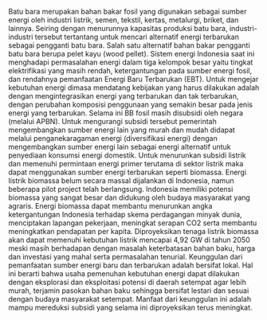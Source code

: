 Batu bara merupakan bahan bakar fosil yang digunakan sebagai sumber energi oleh industri listrik, semen, tekstil, kertas, metalurgi, briket, dan lainnya. Seiring dengan menurunnya kapasitas produksi batu bara, industri-industri tersebut tertantang untuk mencari alternatif energi terbarukan sebagai pengganti batu bara. Salah satu alternatif bahan bakar pengganti batu bara berupa pelet kayu (wood pellet).
Sistem energi Indonesia saat ini menghadapi permasalahan energi dalam tiga kelompok besar yaitu tingkat elektrifikasi yang masih rendah, ketergantungan pada sumber energi fosil, dan rendahnya pemanfaatan Energi Baru Terbarukan (EBT). Untuk mengejar kebutuhan energi dimasa mendatang kebijakan yang harus dilakukan adalah dengan mengintegrasikan energi yang terbarukan dan tak terbarukan, dengan perubahan komposisi penggunaan yang semakin besar pada jenis energi yang terbarukan.
Selama ini BB fosil masih disubsidi oleh negara (melalui APBN). Untuk mengurangi subsidi tersebut pemerintah mengembangkan sumber energi lain yang murah dan mudah didapat melalui penganekaragaman energi (diversifikasi energi) dengan mengembangkan sumber energi lain sebagai energi alternatif untuk penyediaan konsumsi energi domestik.
Untuk menurunkan subsidi listrik dan memenuhi permintaan energi primer terutama di sektor listrik maka dapat menggunakan sumber energi terbarukan seperti biomassa. Energi listrik biomassa belum secara massal dijalankan di Indonesia, namun beberapa pilot project telah berlangsung. Indonesia memiliki potensi biomassa yang sangat besar dan didukung oleh budaya masyarakat yang agraris. Energi biomassa dapat membantu menurunkan angka ketergantungan Indonesia terhadap skema perdagangan minyak dunia, menciptakan lapangan pekerjaan, meningkat serapan CO2 serta membantu meningkatkan pendapatan per kapita. Diproyeksikan tenaga listrik biomassa akan dapat memenuhi kebutuhan listrik mencapai 4,92 GW di tahun 2050 meski masih berhadapan dengan masalah keterbatasan bahan baku, harga dan investasi yang mahal serta permasalahan tenurial.
Keunggulan dari pemanfaatan sumber energi baru dan terbarukan adalah bersifat lokal. Hal ini berarti bahwa usaha pemenuhan kebutuhan energi dapat dilakukan dengan eksplorasi dan eksploitasi potensi di daerah setempat agar lebih murah, terjamin pasokan bahan baku sehingga bersifat lestari dan sesuai dengan budaya masyarakat setempat. Manfaat dari keunggulan ini adalah mampu mereduksi subsidi yang selama ini diproyeksikan terus meningkat.
